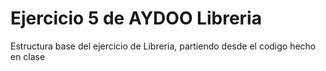 Ejercicio 5 de AYDOO Libreria
===============================


Estructura base del ejercicio de Libreria, partiendo desde el codigo hecho en clase